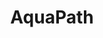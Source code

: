 ---
title: AquaPath
hero: 
  title: AquaPath.
  lead_text: Rapid and accurate diagnosis for the control and prevention of diseases in aquatic animals
  background_image: "images/lab.png"
  button_text: Learn more
  button_link: "#features"
features:
  header: AquaPath helps you make better decisions
  images: 
    - images/kid-square.png
    - images/lab-square.png
    - images/kid-square.png
  content: |

    AquaPath is an Rapid Identification System for Aquaculture Pathogens.

    Traditional methods are slow, expensive, and do not have enough resolution to precisely know what's killing the animals in your farm. 
    
    Coupled with the lab-in-a-backpack, AquaPath will help you to identify exactly what's the pathogen that's killing your animals so you can make decisions.
  features:
    - icon: fas fa-stroopwafel
      content: |
        #### Cheaper and faster

        AquaPath is faster than traditional diagnostic methods (e.g. molecular, phenotyping, serology) at a fraction of the cost.
    - icon:
      content: |
        #### Better managent and treatment

        AquaPath's high resolution allows you to identify the most effective course of action. 
    - icon: 
      content: |
        #### Prevent future outbreaks 

        Vaccines and 
    - icon: 
      content: |
        #### Easy to use

        Text about how east to use and identify conmpared to other approaches
steps:
  heading: AquaPath's pipeline
  content: |
    ## Three simple steps to better information

    If you already have DNA sequences in a FASTQ format you can use our online identification tool straight away. If not, don't worry, getting the DNA is easier and more cost-efficient than you might think.
  steps: 
    - link_text: Get a collection kit
      icon: fas fa-notes-medical 
      url: #
      content: |
        ### Collect samples and gather information

        Gather some information about water quality, mortality, and signs of disease. Then use our or easy-to-use collection kits to obtain samples from diseased animals. 
    - link_text: Find a lab near you
      url: "#"
      icon: fas fa-dna
      content: |
        ### Extract and sequence pathogen DNA
      
        Send the samples to a nearby lab where a trained operator will extract the DNA from pathogens in the sample and generate nanopore sequences. 
    - link_text: Use our online tool
      icon: fas fa-laptop-medical
      url: /identify/
      content: |
        ### Use AquaPath's identification tool

        Answer a few questions in our cloud based tool to identify the pathogen based on the sequences. You'll get relevant clinical and epidemiological information.
---